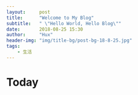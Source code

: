 ```yaml
---
layout:     post
title:      "Welcome to My Blog"
subtitle:   " \"Hello World, Hello Blog\""
date:       2018-08-25 15:30
author:     "Hux"
header-img: "img/title-bg/post-bg-18-8-25.jpg"
tags:
    - 生活
---
```



# Today

